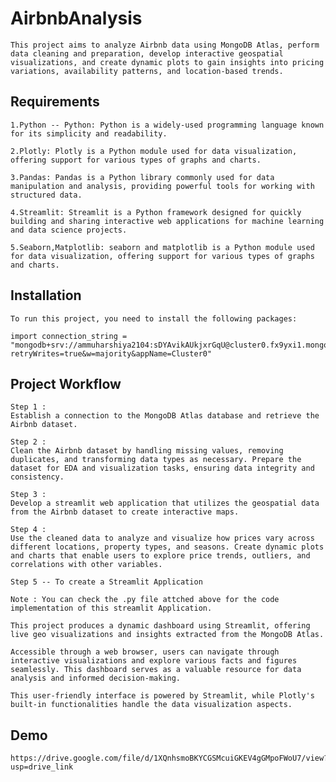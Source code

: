 
# AirbnbAnalysis
    
    This project aims to analyze Airbnb data using MongoDB Atlas, perform data cleaning and preparation, develop interactive geospatial visualizations, and create dynamic plots to gain insights into pricing variations, availability patterns, and location-based trends.

## Requirements
    
    1.Python -- Python: Python is a widely-used programming language known for its simplicity and readability.

    2.Plotly: Plotly is a Python module used for data visualization, offering support for various types of graphs and charts.

    3.Pandas: Pandas is a Python library commonly used for data manipulation and analysis, providing powerful tools for working with structured data.

    4.Streamlit: Streamlit is a Python framework designed for quickly building and sharing interactive web applications for machine learning and data science projects.

    5.Seaborn,Matplotlib: seaborn and matplotlib is a Python module used for data visualization, offering support for various types of graphs and charts.
## Installation

    To run this project, you need to install the following packages:

    import connection_string = "mongodb+srv://ammuharshiya2104:sDYAvikAUkjxrGqU@cluster0.fx9yxi1.mongodb.net/?retryWrites=true&w=majority&appName=Cluster0"
## Project Workflow
    
    Step 1 :
    Establish a connection to the MongoDB Atlas database and retrieve the Airbnb dataset.

    Step 2 :
    Clean the Airbnb dataset by handling missing values, removing duplicates, and transforming data types as necessary. Prepare the dataset for EDA and visualization tasks, ensuring data integrity and consistency.

    Step 3 :
    Develop a streamlit web application that utilizes the geospatial data from the Airbnb dataset to create interactive maps.

    Step 4 :
    Use the cleaned data to analyze and visualize how prices vary across different locations, property types, and seasons. Create dynamic plots and charts that enable users to explore price trends, outliers, and correlations with other variables.

    Step 5 -- To create a Streamlit Application

    Note : You can check the .py file attched above for the code implementation of this streamlit Application.

    This project produces a dynamic dashboard using Streamlit, offering live geo visualizations and insights extracted from the MongoDB Atlas.
    
    Accessible through a web browser, users can navigate through interactive visualizations and explore various facts and figures seamlessly. This dashboard serves as a valuable resource for data analysis and informed decision-making.

    This user-friendly interface is powered by Streamlit, while Plotly's built-in functionalities handle the data visualization aspects.
## Demo

    https://drive.google.com/file/d/1XQnhsmoBKYCGSMcuiGKEV4gGMpoFWoU7/view?usp=drive_link

